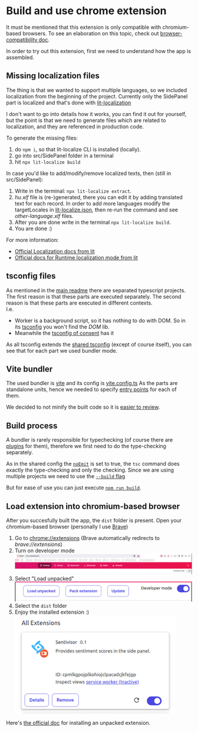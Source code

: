 # Build and use chrome extension

It must be mentioned that this extension is only compatible with chromium-based browsers.
To see an elaboration on this topic, check out [browser-compatibility doc](../browser-compatibility/browser-compatibility.md).

In order to try out this extension, first we need to understand how the app is assembled.

## Missing localization files

The thing is that we wanted to support multiple languages, so we included localization from the beginning of the project. Currently only the SidePanel part is localized and that's done with [lit-localization](https://lit.dev/docs/localization/overview/)

I don't want to go into details how it works, you can find it out for yourself, but the point is that we need to generate files which are related to localization, and they are referenced in production code.

To generate the missing files:
1. do `npm i`, so that lit-localize CLI is installed (locally).
1. go into src/SidePanel folder in a terminal
1. hit `npx lit-localize build`

In case you'd like to add/modify/remove localized texts, then (still in src/SidePanel):
1. Write in the terminal: `npx lit-localize extract`.
1. *hu.xlf* file is (re-)generated, there you can edit it by adding <target>translated text</target> for each record. In order to add more languages modify the targetLocales in [lit-localize.json](../../src/SidePanel/lit-localize.json?plane1#L4), then re-run the command and see *other-language.xlf* files.
1. After you are done write in the terminal `npx lit-localize build`.
1. You are done :)

For more information:
- [Official Localization docs from lit](https://lit.dev/docs/localization/overview/)
- [Official docs for Runtime localization mode from lit](https://lit.dev/docs/localization/runtime-mode/)

## tsconfig files

As mentioned in the [main readme](../../README.md) there are separated typescript projects.
The first reason is that these parts are executed separately.
The second reason is that these parts are executed in different contexts. \
I.e.
- Worker is a background script, so it has nothing to do with DOM. So in its [tsconfig](../../src/worker/tsconfig.json?plane1#L5) you won't find the *DOM* lib.
- Meanwhile the [tsconfig of consent](../../src/consent/tsconfig.json?plane1#L5) has it

As all tsconfig extends the [shared tsconfig](../../src/shared/tsconfig.json) (except of course itself), you can see that for each part we used bundler mode.

## Vite bundler

The used bundler is [vite](https://vite.dev/) and its config is [vite.config.ts](../../vite.config.ts)
As the parts are standalone units, hence we needed to specify [entry points](https://rollupjs.org/configuration-options/#input) for each of them.

We decided to not minify the built code so it is [easier to review](https://developer.chrome.com/docs/webstore/review-process/#review-time-factors).

## Build process

A bundler is rarely responsible for typechecking (of course there are [plugins](https://www.npmjs.com/package/vite-plugin-checker) for them), therefore we first need to do the type-checking separately.

As in the shared config the [`noEmit`](../../src/shared/tsconfig.json#19) is set to true, the `tsc` command does exactly the type-checking and only the checking.
Since we are using multiple projects we need to use the [`--build` flag](https://www.typescriptlang.org/docs/handbook/project-references.html#build-mode-for-typescript)

But for ease of use you can just execute [`npm run build`](../../package.json?plane1#L8).

## Load extension into chromium-based browser

After you succesfully built the app, the `dist` folder is present.
Open your chromium-based browser (personally I use [Brave](https://brave.com/))

1. Go to [chrome://extensions](chrome://extensions) (Brave automatically redirects to *brave://extensions*)
1. Turn on developer mode \
    ![developer mode toggle in Brave](./developer-mode.png)
1. Select "Load unpacked" \
    ![New menu points in developer mode](./developer-mode-menu-points.png)
1. Select the `dist` folder
1. Enjoy the installed extension :) \
  ![Sentivisor among web extensions](./installed-sentivisor-extension.png)

Here's [the official doc](https://developer.chrome.com/docs/extensions/get-started/tutorial/hello-world#load-unpacked) for installing an unpacked extension.